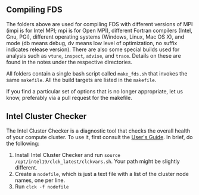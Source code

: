 ## Compiling FDS

The folders above are used for compiling FDS with different versions of MPI (impi is for Intel MPI; mpi is for Open MPI), different Fortran compilers (Intel, Gnu, PGI), different operating systems (Windows, Linux, Mac OS X), and mode (db means debug, dv means low level of optimization, no suffix indicates release version). There are also some special builds used for analysis such as `vtune`, `inspect`, `advise`, and `trace`. Details on these are found in the notes under the respective directories.

All folders contain a single bash script called `make_fds.sh` that invokes the same `makefile`. All the build targets are listed in the `makefile`. 

If you find a particular set of options that is no longer appropriate, let us know, preferably via a pull request for the makefile.

## Intel Cluster Checker

The Intel Cluster Checker is a diagnostic tool that checks the overall health of your compute cluster. To use it, first consult the [User's Guide](https://software.intel.com/en-us/cluster-checker-user-guide-2019-beta). In brief, do the following:

   1. Install Intel Cluster Checker and run `source /opt/intel19/clck_latest/clckvars.sh`. Your path might be slightly different.
   2. Create a `nodefile`, which is just a text file with a list of the cluster node names, one per line.
   3. Run `clck -f nodefile`

